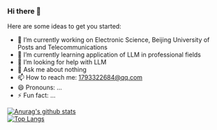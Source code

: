### Hi there 👋

Here are some ideas to get you started:

- 🔭 I’m currently working on Electronic Science, Beijing University of Posts and Telecommunications
- 🌱 I’m currently learning application of LLM in professional fields
- 🤔 I’m looking for help with LLM
- 💬 Ask me about nothing
- 📫 How to reach me: 1793322684@qq.com 
- 😄 Pronouns: ...
- ⚡ Fun fact: ...

[![Anurag's github stats](https://github-readme-stats.vercel.app/api?username=li199959&theme=gruvbox)](https://github.com/li199959/github-readme-stats)  
[![Top Langs](https://github-readme-stats.vercel.app/api/top-langs/?username=li199959&layout=compact&theme=gruvbox)](https://github.com/199959/github-readme-stats)
